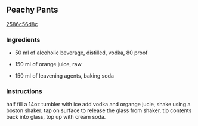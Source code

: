 ## Peachy Pants

[2586c56d8c](http://www.food.com/recipe/peachy-pants-405021)

### Ingredients

 - 50 ml of alcoholic beverage, distilled, vodka, 80 proof

 - 150 ml of orange juice, raw

 - 150 ml of leavening agents, baking soda

### Instructions

half fill a 14oz tumbler with ice add vodka and organge jucie, shake using a boston shaker. tap on surface to release the glass from shaker, tip contents back into glass, top up with cream soda.